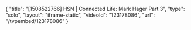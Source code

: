 {
    "title": "[1508522766] HSN | Connected Life: Mark Hager Part 3",
    "type": "solo",
    "layout": "iframe-static",
    "videoId": "123178086",
    "url": "\/tvpembed\/123178086"
}